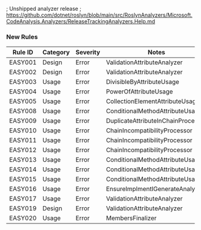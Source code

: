 ; Unshipped analyzer release
; https://github.com/dotnet/roslyn/blob/main/src/RoslynAnalyzers/Microsoft.CodeAnalysis.Analyzers/ReleaseTrackingAnalyzers.Help.md

### New Rules

Rule ID | Category | Severity | Notes
--------|----------|----------|-------
EASY001 | Design | Error | ValidationAttributeAnalyzer
EASY002 | Design | Error | ValidationAttributeAnalyzer
EASY003 | Usage | Error | DivisibleByAttributeUsage
EASY004 | Usage | Error | PowerOfAttributeUsage
EASY005 | Usage | Error | CollectionElementAttributeUsage
EASY008 | Usage | Error | ConditionalMethodAttributeUsage
EASY009 | Usage | Error | DuplicateAttributeInChainProcessor
EASY010 | Usage | Error | ChainIncompatibilityProcessor
EASY011 | Usage | Error | ChainIncompatibilityProcessor
EASY012 | Usage | Error | ChainIncompatibilityProcessor
EASY013 | Usage | Error | ConditionalMethodAttributeUsage
EASY014 | Usage | Error | ConditionalMethodAttributeUsage
EASY015 | Usage | Error | ConditionalMethodAttributeUsage
EASY016 | Usage | Error | EnsureImplmentIGenerateAnalyzer
EASY017 | Usage | Error | ValidationAttributeAnalyzer
EASY019 | Design | Error | ValidationAttributeAnalyzer
EASY020 | Usage | Error | MembersFinalizer